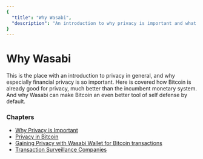 ```yaml
---
{
  "title": "Why Wasabi",
  "description": "An introduction to why privacy is important and what problems Wasabi solves. This is the Wasabi documentation, an archive of knowledge about the open-source, non-custodial and privacy-focused Bitcoin wallet for desktop."
}
---
```


# Why Wasabi

This is the place with an introduction to privacy in general, and why especially financial privacy is so important.
Here is covered how Bitcoin is already good for privacy, much better than the incumbent monetary system.
And why Wasabi can make Bitcoin an even better tool of self defense by default.

### Chapters

- [Why Privacy is Important](/why-wasabi/WhyPrivacyImportant.md)
- [Privacy in Bitcoin](/why-wasabi/BitcoinPrivacy.md)
- [Gaining Privacy with Wasabi Wallet for Bitcoin transactions](/why-wasabi/GainingPrivacyWasabi.md)
- [Transaction Surveillance Companies](/why-wasabi/TransactionSurveillanceCompanies.md)
